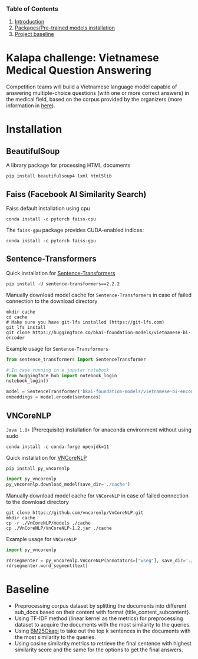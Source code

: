 ### Table of Contents
1. [Introduction](#introduction)
2. [Packages/Pre-trained models installation](#installation)
3. [Project baseline](#baseline)

# <a name="introduction"></a> Kalapa challenge: Vietnamese Medical Question Answering 
Competition teams will build a Vietnamese language model capable of answering multiple-choice questions (with one or more correct answers) in the medical field, based on the corpus provided by the organizers (more information in [here](https://challenge.kalapa.vn/portal/vietnamese-medical-question-answering/overview)).

# <a name="installation"></a> Installation
## BeautifulSoup
A library package for processing HTML documents
```
pip install beautifulsoup4 lxml html5lib
```

## Faiss (Facebook AI Similarity Search)
Faiss default installation using cpu
```
conda install -c pytorch faiss-cpu
```
The `faiss-gpu` package provides CUDA-enabled indices:
```
conda install -c pytorch faiss-gpu
```

## Sentence-Transformers

Quick installation for [Sentence-Transformers](https://huggingface.co/bkai-foundation-models/vietnamese-bi-encoder)
```
pip install -U sentence-transformers==2.2.2
```

Manually download model cache for `Sentence-Transformers` in case of failed connection to the download directory
```
mkdir cache
cd cache
# Make sure you have git-lfs installed (https://git-lfs.com)
git lfs install
git clone https://huggingface.co/bkai-foundation-models/vietnamese-bi-encoder
```

Example usage for `Sentence-Transformers`
```python
from sentence_transformers import SentenceTransformer

# In case running in a jupyter notebook
from huggingface_hub import notebook_login
notebook_login()

model = SentenceTransformer('bkai-foundation-models/vietnamese-bi-encoder', cache_folder="./cache")
embeddings = model.encode(sentences)
```

## VNCoreNLP

`Java 1.8+` (Prerequisite) installation for anaconda environment without using sudo
```
conda install -c conda-forge openjdk=11
```

Quick installation for [VNCoreNLP](https://github.com/vncorenlp/VnCoreNLP/tree/master)
```
pip install py_vncorenlp
```
```python
import py_vncorenlp
py_vncorenlp.download_model(save_dir='./cache')
```

Manually download model cache for `VNCoreNLP` in case of failed connection to the download directory
```
git clone https://github.com/vncorenlp/VnCoreNLP.git
mkdir cache
cp -r ./VnCoreNLP/models ./cache
cp ./VnCoreNLP/VnCoreNLP-1.2.jar ./cache
```

Example usage for `VNCoreNLP`
```python
import py_vncorenlp

rdrsegmenter = py_vncorenlp.VnCoreNLP(annotators=["wseg"], save_dir='./cache')
rdrsegmenter.word_segment(text)
```

# <a name="baseline"></a> Baseline
- Preprocessing corpus dataset by splitting the documents into different sub_docs based on their content with format {title_content_subcontent}.
- Using TF-IDF method (linear kernel as the metrics) for preprocessing dataset to acquire the documents with the most similarity to the queries.
- Using [BM25Okapi](https://ndquy.github.io/posts/okapi-bm-25-tim-kiem-tieng-viet/) to take out the top k sentences in the documents with the most similarity to the queries.
- Using cosine similarity metrics to retrieve the final sentence with highest similarity score and the same for the options to get the final answers.
